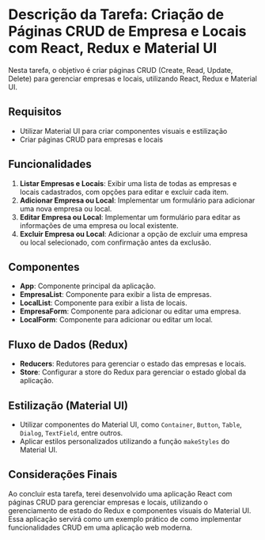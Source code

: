 # Descrição da Tarefa: Criação de Páginas CRUD de Empresa e Locais com React, Redux e Material UI

Nesta tarefa, o objetivo é criar páginas CRUD (Create, Read, Update, Delete) para gerenciar empresas e locais, utilizando React, Redux e Material UI.

## Requisitos

- Utilizar Material UI para criar componentes visuais e estilização
- Criar páginas CRUD para empresas e locais

## Funcionalidades

1. **Listar Empresas e Locais**: Exibir uma lista de todas as empresas e locais cadastrados, com opções para editar e excluir cada item.
2. **Adicionar Empresa ou Local**: Implementar um formulário para adicionar uma nova empresa ou local.
3. **Editar Empresa ou Local**: Implementar um formulário para editar as informações de uma empresa ou local existente.
4. **Excluir Empresa ou Local**: Adicionar a opção de excluir uma empresa ou local selecionado, com confirmação antes da exclusão.

## Componentes

- **App**: Componente principal da aplicação.
- **EmpresaList**: Componente para exibir a lista de empresas.
- **LocalList**: Componente para exibir a lista de locais.
- **EmpresaForm**: Componente para adicionar ou editar uma empresa.
- **LocalForm**: Componente para adicionar ou editar um local.

## Fluxo de Dados (Redux)

- **Reducers**: Redutores para gerenciar o estado das empresas e locais.
- **Store**: Configurar a store do Redux para gerenciar o estado global da aplicação.

## Estilização (Material UI)

- Utilizar componentes do Material UI, como `Container`, `Button`, `Table`, `Dialog`, `TextField`, entre outros.
- Aplicar estilos personalizados utilizando a função `makeStyles` do Material UI.

## Considerações Finais

Ao concluir esta tarefa, terei desenvolvido uma aplicação React com páginas CRUD para gerenciar empresas e locais, utilizando o gerenciamento de estado do Redux e componentes visuais do Material UI. Essa aplicação servirá como um exemplo prático de como implementar funcionalidades CRUD em uma aplicação web moderna.